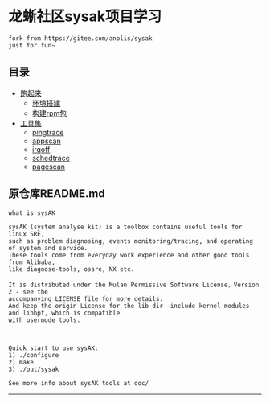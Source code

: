 # 龙蜥社区sysak项目学习

```
fork from https://gitee.com/anolis/sysak
just for fun~
```

## 目录


* [跑起来](docs/跑起来.md)
  - [环境搭建](docs/跑起来/环境搭建.md)
  - [构建rpm包](docs/跑起来/构建rpm包.md)
* [工具集](docs/工具集.md)
  - [pingtrace](docs/工具集/pingtrace.md)
  - [appscan](docs/工具集/appscan.md)
  - [irqoff](docs/工具集/irqoff.md)
  - [schedtrace](docs/工具集/schedtrace.md)
  - [pagescan](docs/工具集/pagescan.md)


## 原仓库README.md


```
what is sysAK

sysAK (system analyse kit) is a toolbox contains useful tools for linux SRE,
such as problem diagnosing, events monitoring/tracing, and operating of system and service.
These tools come from everyday work experience and other good tools from Alibaba,
like diagnose-tools, ossre, NX etc.

It is distributed under the Mulan Permissive Software License，Version 2 - see the
accompanying LICENSE file for more details.
And keep the origin License for the lib dir -include kernel modules and libbpf, which is compatible
with usermode tools.



Quick start to use sysAK:
1) ./configure
2) make
3) ./out/sysak

See more info about sysAK tools at doc/
```


---
